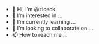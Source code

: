 - 👋 Hi, I’m @ziceck
- 👀 I’m interested in ...
- 🌱 I’m currently learning ...
- 💞️ I’m looking to collaborate on ...
- 📫 How to reach me ...

<!---
ziceck/ziceck is a ✨ special ✨ repository because its `README.md` (this file) appears on your GitHub profile.
You can click the Preview link to take a look at your changes.
--->
